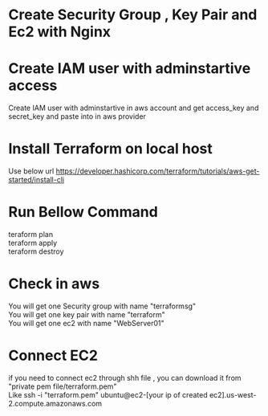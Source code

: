 # Create Security Group , Key Pair and Ec2 with Nginx

# Create IAM user with adminstartive access

Create IAM user with adminstartive in aws account and get access_key and secret_key and paste into in aws provider

 # Install Terraform on local host 
  Use below url 
  https://developer.hashicorp.com/terraform/tutorials/aws-get-started/install-cli

 # Run Bellow Command
  teraform plan   
  teraform apply  
  teraform destroy  

 # Check in aws
  You will get one Security group with name "terraformsg"  
  You will get one key pair with name "terraform"  
   You will get one ec2 with name "WebServer01"  

# Connect EC2 
 if you need to connect ec2 through shh file , you can download it from "private pem file/terraform.pem"  
 Like
 ssh -i "terraform.pem" ubuntu@ec2-[your ip of created ec2].us-west-2.compute.amazonaws.com
 
    
 



  


  


